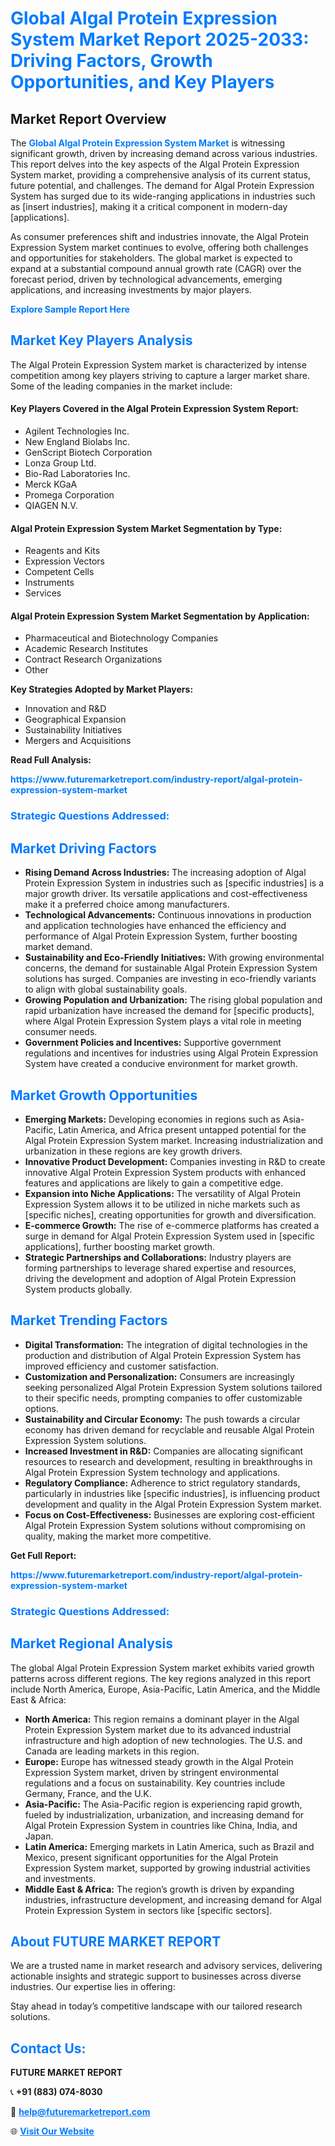 <h1 style="color: #007BFF;">Global Algal Protein Expression System Market Report 2025-2033: Driving Factors, Growth Opportunities, and Key Players</h1>

<section id="overview">
<h2>Market Report Overview</h2>
<p>The <a href="https://www.futuremarketreport.com/industry-report/algal-protein-expression-system-market" style="color: #007BFF; text-decoration: none;"><strong>Global Algal Protein Expression System Market</strong></a> is witnessing significant growth, driven by increasing demand across various industries. This report delves into the key aspects of the Algal Protein Expression System market, providing a comprehensive analysis of its current status, future potential, and challenges. The demand for Algal Protein Expression System has surged due to its wide-ranging applications in industries such as [insert industries], making it a critical component in modern-day [applications].</p>
<p>As consumer preferences shift and industries innovate, the Algal Protein Expression System market continues to evolve, offering both challenges and opportunities for stakeholders. The global market is expected to expand at a substantial compound annual growth rate (CAGR) over the forecast period, driven by technological advancements, emerging applications, and increasing investments by major players.</p>
</section>

<section id="overview">
<p><a href="https://www.futuremarketreport.com/request-sample/reportId=78885" style="color: #007BFF; text-decoration: none;"><strong>Explore Sample Report Here</strong></a></p>
</section>

<section id="key-players">
<h2 style="color: #007BFF;">Market Key Players Analysis</h2>
<p>The Algal Protein Expression System market is characterized by intense competition among key players striving to capture a larger market share. Some of the leading companies in the market include:</p>
<h4>Key Players Covered in the Algal Protein Expression System Report:</h4>
<ul><li>Agilent Technologies Inc.</li><li>New England Biolabs Inc.</li><li>GenScript Biotech Corporation</li><li>Lonza Group Ltd.</li><li>Bio-Rad Laboratories Inc.</li><li>Merck KGaA</li><li>Promega Corporation</li><li>QIAGEN N.V.</li></ul>
<h4>Algal Protein Expression System Market Segmentation by Type:</h4>
<ul><li>Reagents and Kits</li><li>Expression Vectors</li><li>Competent Cells</li><li>Instruments</li><li>Services</li></ul>

<h4>Algal Protein Expression System Market Segmentation by Application:</h4>
<ul><li>Pharmaceutical and Biotechnology Companies</li><li>Academic Research Institutes</li><li>Contract Research Organizations</li><li>Other</li></ul>
<p><strong>Key Strategies Adopted by Market Players:</strong></p>
<ul>
<li>Innovation and R&D</li>
<li>Geographical Expansion</li>
<li>Sustainability Initiatives</li>
<li>Mergers and Acquisitions</li>
</ul>
</section>

<section>
<p><strong>Read Full Analysis: </strong></p><a href="https://www.futuremarketreport.com/industry-report/algal-protein-expression-system-market" style="color: #007BFF; text-decoration: none;"><strong>https://www.futuremarketreport.com/industry-report/algal-protein-expression-system-market</strong></a>
<h3 style="color: #007BFF;">Strategic Questions Addressed:</h3>
</section>

<section id="driving-factors">
<h2 style="color: #007BFF;">Market Driving Factors</h2>
<ul>
<li><strong>Rising Demand Across Industries:</strong> The increasing adoption of Algal Protein Expression System in industries such as [specific industries] is a major growth driver. Its versatile applications and cost-effectiveness make it a preferred choice among manufacturers.</li>
<li><strong>Technological Advancements:</strong> Continuous innovations in production and application technologies have enhanced the efficiency and performance of Algal Protein Expression System, further boosting market demand.</li>
<li><strong>Sustainability and Eco-Friendly Initiatives:</strong> With growing environmental concerns, the demand for sustainable Algal Protein Expression System solutions has surged. Companies are investing in eco-friendly variants to align with global sustainability goals.</li>
<li><strong>Growing Population and Urbanization:</strong> The rising global population and rapid urbanization have increased the demand for [specific products], where Algal Protein Expression System plays a vital role in meeting consumer needs.</li>
<li><strong>Government Policies and Incentives:</strong> Supportive government regulations and incentives for industries using Algal Protein Expression System have created a conducive environment for market growth.</li>
</ul>
</section>

<section id="growth-opportunities">
<h2 style="color: #007BFF;">Market Growth Opportunities</h2>
<ul>
<li><strong>Emerging Markets:</strong> Developing economies in regions such as Asia-Pacific, Latin America, and Africa present untapped potential for the Algal Protein Expression System market. Increasing industrialization and urbanization in these regions are key growth drivers.</li>
<li><strong>Innovative Product Development:</strong> Companies investing in R&D to create innovative Algal Protein Expression System products with enhanced features and applications are likely to gain a competitive edge.</li>
<li><strong>Expansion into Niche Applications:</strong> The versatility of Algal Protein Expression System allows it to be utilized in niche markets such as [specific niches], creating opportunities for growth and diversification.</li>
<li><strong>E-commerce Growth:</strong> The rise of e-commerce platforms has created a surge in demand for Algal Protein Expression System used in [specific applications], further boosting market growth.</li>
<li><strong>Strategic Partnerships and Collaborations:</strong> Industry players are forming partnerships to leverage shared expertise and resources, driving the development and adoption of Algal Protein Expression System products globally.</li>
</ul>
</section>

<section id="trending-factors">
<h2 style="color: #007BFF;">Market Trending Factors</h2>
<ul>
<li><strong>Digital Transformation:</strong> The integration of digital technologies in the production and distribution of Algal Protein Expression System has improved efficiency and customer satisfaction.</li>
<li><strong>Customization and Personalization:</strong> Consumers are increasingly seeking personalized Algal Protein Expression System solutions tailored to their specific needs, prompting companies to offer customizable options.</li>
<li><strong>Sustainability and Circular Economy:</strong> The push towards a circular economy has driven demand for recyclable and reusable Algal Protein Expression System solutions.</li>
<li><strong>Increased Investment in R&D:</strong> Companies are allocating significant resources to research and development, resulting in breakthroughs in Algal Protein Expression System technology and applications.</li>
<li><strong>Regulatory Compliance:</strong> Adherence to strict regulatory standards, particularly in industries like [specific industries], is influencing product development and quality in the Algal Protein Expression System market.</li>
<li><strong>Focus on Cost-Effectiveness:</strong> Businesses are exploring cost-efficient Algal Protein Expression System solutions without compromising on quality, making the market more competitive.</li>
</ul>
</section>

<section>
<p><strong>Get Full Report: </strong></p><a href="https://www.futuremarketreport.com/industry-report/algal-protein-expression-system-market" style="color: #007BFF; text-decoration: none;"><strong>https://www.futuremarketreport.com/industry-report/algal-protein-expression-system-market</strong></a>
<h3 style="color: #007BFF;">Strategic Questions Addressed:</h3>
</section>


<section id="regional-analysis">
<h2 style="color: #007BFF;">Market Regional Analysis</h2>
<p>The global Algal Protein Expression System market exhibits varied growth patterns across different regions. The key regions analyzed in this report include North America, Europe, Asia-Pacific, Latin America, and the Middle East & Africa:</p>
<ul>
<li><strong>North America:</strong> This region remains a dominant player in the Algal Protein Expression System market due to its advanced industrial infrastructure and high adoption of new technologies. The U.S. and Canada are leading markets in this region.</li>
<li><strong>Europe:</strong> Europe has witnessed steady growth in the Algal Protein Expression System market, driven by stringent environmental regulations and a focus on sustainability. Key countries include Germany, France, and the U.K.</li>
<li><strong>Asia-Pacific:</strong> The Asia-Pacific region is experiencing rapid growth, fueled by industrialization, urbanization, and increasing demand for Algal Protein Expression System in countries like China, India, and Japan.</li>
<li><strong>Latin America:</strong> Emerging markets in Latin America, such as Brazil and Mexico, present significant opportunities for the Algal Protein Expression System market, supported by growing industrial activities and investments.</li>
<li><strong>Middle East & Africa:</strong> The region’s growth is driven by expanding industries, infrastructure development, and increasing demand for Algal Protein Expression System in sectors like [specific sectors].</li>
</ul>
</section>

<footer>
<h2 style="color: #007BFF;">About FUTURE MARKET REPORT</h2>
<p>We are a trusted name in market research and advisory services, delivering actionable insights and strategic support to businesses across diverse industries. Our expertise lies in offering:</p>

<p>Stay ahead in today’s competitive landscape with our tailored research solutions.</p>

<h2 style="color: #007BFF;">Contact Us:</h2>
<p><strong>FUTURE MARKET REPORT</strong></p>
<p>📞 <strong>+91 (883) 074-8030</strong></p>
<p>📧 <strong><a href="mailto:help@futuremarketreport.com" style="color: #007BFF;">help@futuremarketreport.com</a></strong></p>
<p>🌐 <strong><a href="https://www.futuremarketreport.com/" style="color: #007BFF;">Visit Our Website</a></strong></p>
</footer>